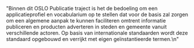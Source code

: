 "Binnen dit OSLO Publicatie traject is het de bedoeling om een applicatieprofiel en vocabularium op te stellen dat voor de basis zal zorgen om een algemene aanpak te kunnen faciliteren omtrent informatie publiceren en producten adverteren in steden en gemeente vanuit verschillende actoren. Op basis van internationale standaarden wordt deze standaard opgebouwd en verrijkt met eigen geïnstantieerde termen.\n"